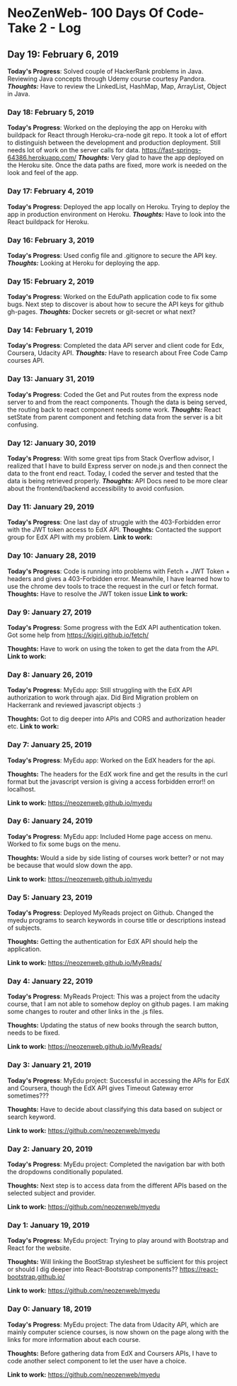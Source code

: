 # NeoZenWeb- 100 Days Of Code- Take 2 - Log
## Day 19: February 6, 2019 

**Today's Progress**: Solved couple of HackerRank problems in Java. Reviewing Java concepts through Udemy course courtesy Pandora. 
***Thoughts:*** Have to review the LinkedList, HashMap, Map, ArrayList, Object in Java.


### Day 18: February 5, 2019 

**Today's Progress**: Worked on the deploying the app on Heroku with buildpack for React through Heroku-cra-node git repo. It took a lot of effort to distinguish between the development and production deployment. Still needs lot of work on the server calls for data. https://fast-springs-64386.herokuapp.com/
***Thoughts:*** Very glad to have the app deployed on the Heroku site. Once the data paths are fixed, more work is needed on the look and feel of the app.


### Day 17: February 4, 2019 

**Today's Progress**: Deployed the app locally on Heroku. Trying to deploy the app in production environment on Heroku.
***Thoughts:*** Have to look into the React buildpack for Heroku.


### Day 16: February 3, 2019 

**Today's Progress**: Used config file and .gitignore to secure the API key. 
***Thoughts:*** Looking at Heroku for deploying the app.


### Day 15: February 2, 2019 

**Today's Progress**: Worked on the EduPath application code to fix some bugs. Next step to discover is about how to secure the API keys for github gh-pages. 
***Thoughts:*** Docker secrets or git-secret or what next?

### Day 14: February 1, 2019 

**Today's Progress**: Completed the data API server and client code for Edx, Coursera, Udacity API. 
***Thoughts:*** Have to research about Free Code Camp courses API.

### Day 13: January 31, 2019 

**Today's Progress**: Coded the Get and Put routes from the express node server to and from the react components. Though the data is being served, the routing back to react component needs some work.
***Thoughts:*** React setState from parent component and fetching data from the server is a bit confusing.

### Day 12: January 30, 2019 

**Today's Progress**: With some great tips from Stack Overflow advisor, I realized that I have to build Express server on node.js and then connect the data to the front end react. Today, I coded the server and tested that the data is being retrieved properly.
***Thoughts:*** API Docs need to be more clear about the frontend/backend accessibility to avoid confusion.


### Day 11: January 29, 2019 

**Today's Progress**: One last day of struggle with the 403-Forbidden error with the JWT token access to EdX API.
**Thoughts:** Contacted the support group for EdX API with my problem.
**Link to work:** 


### Day 10: January 28, 2019 

**Today's Progress**: Code is running into problems with Fetch + JWT Token + headers and gives a 403-Forbidden error. Meanwhile, I have learned how to use the chrome dev tools to trace the request in the curl or fetch format.
**Thoughts:** Have to resolve the JWT token issue
**Link to work:** 


### Day 9: January 27, 2019 

**Today's Progress**: Some progress with the EdX API authentication token. Got some help from https://kigiri.github.io/fetch/

**Thoughts:** Have to work on using the token to get the data from the API.
**Link to work:** 

### Day 8: January 26, 2019 

**Today's Progress**: MyEdu app: Still struggling with the EdX API authorization to work through ajax. Did Bird Migration problem on Hackerrank and reviewed javascript objects :) 

**Thoughts:**  Got to dig deeper into APIs and CORS and authorization header etc.
**Link to work:** 

### Day 7: January 25, 2019 

**Today's Progress**: MyEdu app: Worked on the EdX headers for the api.

**Thoughts:**  The headers for the EdX work fine and get the results in the curl format but the javascript version is giving a access forbidden error!! on localhost.

**Link to work:** https://neozenweb.github.io/myedu

### Day 6: January 24, 2019 

**Today's Progress**: MyEdu app: Included Home page access on menu. Worked to fix some bugs on the menu.

**Thoughts:**  Would a side by side listing of courses work better? or not may be because that would slow down the app.

**Link to work:** https://neozenweb.github.io/myedu

### Day 5: January 23, 2019 

**Today's Progress**: Deployed MyReads project on Github. Changed the myedu programs to search keywords in course title or descriptions instead of subjects.

**Thoughts:**  Getting the authentication for EdX API should help the application.

**Link to work:** https://neozenweb.github.io/MyReads/


### Day 4: January 22, 2019 

**Today's Progress**: MyReads Project: This was a project from the udacity course, that I am not able to somehow deploy on github pages. I am making some changes to router and other links in the .js files.

**Thoughts:**  Updating the status of new books through the search button, needs to be fixed.

**Link to work:** https://neozenweb.github.io/MyReads/

### Day 3: January 21, 2019 

**Today's Progress**: MyEdu project: Successful in accessing the APIs for EdX and Coursera, though the EdX API gives Timeout Gateway error sometimes???

**Thoughts:**  Have to decide about classifying this data based on subject or search keyword.

**Link to work:** https://github.com/neozenweb/myedu

### Day 2: January 20, 2019 

**Today's Progress**: MyEdu project: Completed the navigation bar with both the dropdowns conditionally populated.

**Thoughts:**  Next step is to access data from the different APIs based on the selected subject and provider.

**Link to work:** https://github.com/neozenweb/myedu


### Day 1: January 19, 2019 

**Today's Progress**: MyEdu project: Trying to play around with Bootstrap and React for the website.

**Thoughts:**  Will linking the BootStrap stylesheet be sufficient for this project or should I dig deeper into React-Bootstrap components?? https://react-bootstrap.github.io/

**Link to work:** https://github.com/neozenweb/myedu


### Day 0: January 18, 2019 

**Today's Progress**: MyEdu project: The data from Udacity API, which are mainly computer science courses, is now shown on the page along with the links for more information about each course.

**Thoughts:**  Before gathering data from EdX and Coursers APIs, I have to code another select component to let the user have a choice.

**Link to work:** https://github.com/neozenweb/myedu



